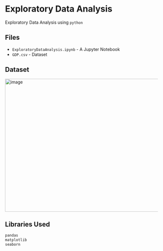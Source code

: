 # Exploratory Data Analysis

Exploratory Data Analysis using `python`

## Files

- `ExploratoryDataAnalysis.ipynb` - A Jupyter Notebook
- `GDP.csv` - Dataset

## Dataset
<img width="511" height="439" alt="image" src="https://github.com/user-attachments/assets/09154ce3-78d8-494b-844c-155ccaa1365d" />


## Libraries Used


```python
pandas
matplotlib
seaborn
```

